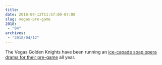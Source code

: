 ```yaml
---
title: 
date: 2018-04-12T11:57:00-07:00
slug: vegas-pre-game
2018:
 - "04"
archives:
 - "2018/04/12"
---
```

The Vegas Golden Knights have been running an [ice-capade soap opera drama for their pre-game][1] all year.

[1]: https://deadspin.com/this-is-what-playoff-hockey-in-vegas-looks-like-1825196421
